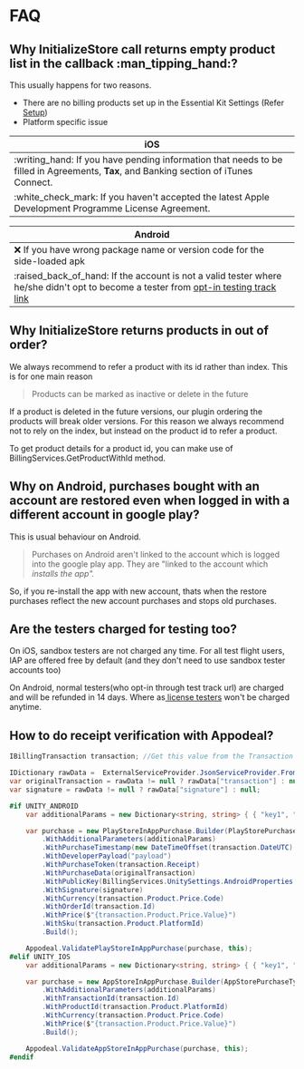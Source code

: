 # FAQ

## Why InitializeStore call returns empty product list in the callback :man\_tipping\_hand:?

This usually happens for two reasons.

* There are no billing products set up in the Essential Kit Settings (Refer [Setup](setup/#billing-products))
* Platform specific issue

| iOS                                                                                                                                       |
| ----------------------------------------------------------------------------------------------------------------------------------------- |
|    :writing\_hand: If you have pending information that needs to be filled in Agreements, **Tax**, and Banking section of iTunes Connect. |
|    :white\_check\_mark: If you haven't accepted the latest Apple Development Programme License Agreement.                                 |

| **Android**                                                                                                                                                                                               |
| --------------------------------------------------------------------------------------------------------------------------------------------------------------------------------------------------------- |
|   :x: If you have wrong package name or version code for the side-loaded apk                                                                                                                              |
|    :raised\_back\_of\_hand: If the account is not a valid tester where he/she didn't opt to become a tester from [opt-in testing track link](testing/testing-android.md#testing-with-tester-user-account) |

## **Why** InitializeStore returns products in out of order?

We always recommend to refer a product with its id rather than index. This is for one main reason

> Products can be marked as inactive or delete in the future

If a product is deleted in the future versions, our plugin ordering the products will break older versions. For this reason we always recommend not to rely on the index, but instead on the product id to refer a product.

To get product details for a product id, you can make use of BillingServices.GetProductWithId method.

## **Why on Android, purchases bought with an account are restored  even when logged in with a different account in google play?**

This is usual behaviour on Android.

> Purchases on Android aren't linked to the account which is logged into the google play app. They are "linked to the account which _installs the app"._

So,  if you re-install the app with new account, thats when the restore purchases reflect the new account purchases and stops old purchases.

## **Are the testers charged for testing too?**

On iOS, sandbox testers are not charged any time. For all test flight users, IAP are offered free by default (and they don't need to use sandbox tester accounts too)

On Android, normal testers(who opt-in through test track url) are charged and will be refunded in 14 days. Where as[ license testers](testing/testing-android.md#testing-with-application-licensing-license-tester) won't be charged anytime.

&#x20;

## How to do receipt verification with Appodeal?

```csharp
IBillingTransaction transaction; //Get this value from the Transaction Change callback

IDictionary rawData =  ExternalServiceProvider.JsonServiceProvider.FromJson(transaction.RawData);
var originalTransaction = rawData != null ? rawData["transaction"] : null;
var signature = rawData != null ? rawData["signature"] : null;

#if UNITY_ANDROID
    var additionalParams = new Dictionary<string, string> { { "key1", "value1" }, { "key2", "value2" } };

    var purchase = new PlayStoreInAppPurchase.Builder(PlayStorePurchaseType.Subs)
        .WithAdditionalParameters(additionalParams)
        .WithPurchaseTimestamp(new DateTimeOffset(transaction.DateUTC).ToUnixTimeSeconds())
        .WithDeveloperPayload("payload")
        .WithPurchaseToken(transaction.Receipt)
        .WithPurchaseData(originalTransaction)
        .WithPublicKey(BillingServices.UnitySettings.AndroidProperties.PublicKey)
        .WithSignature(signature)
        .WithCurrency(transaction.Product.Price.Code)
        .WithOrderId(transaction.Id)
        .WithPrice($"{transaction.Product.Price.Value}")
        .WithSku(transaction.Product.PlatformId)
        .Build();

    Appodeal.ValidatePlayStoreInAppPurchase(purchase, this);
#elif UNITY_IOS
    var additionalParams = new Dictionary<string, string> { { "key1", "value1" }, { "key2", "value2" } };

    var purchase = new AppStoreInAppPurchase.Builder(AppStorePurchaseType.Consumable)
        .WithAdditionalParameters(additionalParams)
        .WithTransactionId(transaction.Id)
        .WithProductId(transaction.Product.PlatformId)
        .WithCurrency(transaction.Product.Price.Code)
        .WithPrice($"{transaction.Product.Price.Value}")
        .Build();

    Appodeal.ValidateAppStoreInAppPurchase(purchase, this);
#endif
```



&#x20;   &#x20;





